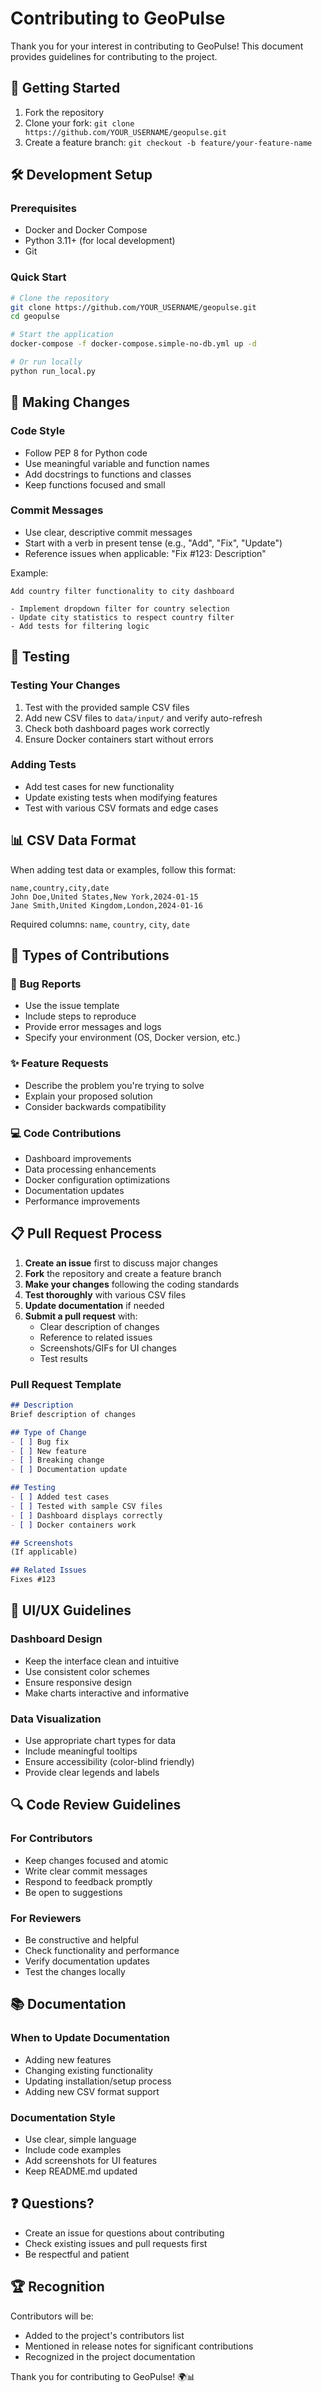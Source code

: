 # Contributing to GeoPulse

Thank you for your interest in contributing to GeoPulse! This document provides guidelines for contributing to the project.

## 🚀 Getting Started

1. Fork the repository
2. Clone your fork: `git clone https://github.com/YOUR_USERNAME/geopulse.git`
3. Create a feature branch: `git checkout -b feature/your-feature-name`

## 🛠️ Development Setup

### Prerequisites
- Docker and Docker Compose
- Python 3.11+ (for local development)
- Git

### Quick Start
```bash
# Clone the repository
git clone https://github.com/YOUR_USERNAME/geopulse.git
cd geopulse

# Start the application
docker-compose -f docker-compose.simple-no-db.yml up -d

# Or run locally
python run_local.py
```

## 📝 Making Changes

### Code Style
- Follow PEP 8 for Python code
- Use meaningful variable and function names
- Add docstrings to functions and classes
- Keep functions focused and small

### Commit Messages
- Use clear, descriptive commit messages
- Start with a verb in present tense (e.g., "Add", "Fix", "Update")
- Reference issues when applicable: "Fix #123: Description"

Example:
```
Add country filter functionality to city dashboard

- Implement dropdown filter for country selection
- Update city statistics to respect country filter
- Add tests for filtering logic
```

## 🧪 Testing

### Testing Your Changes
1. Test with the provided sample CSV files
2. Add new CSV files to `data/input/` and verify auto-refresh
3. Check both dashboard pages work correctly
4. Ensure Docker containers start without errors

### Adding Tests
- Add test cases for new functionality
- Update existing tests when modifying features
- Test with various CSV formats and edge cases

## 📊 CSV Data Format

When adding test data or examples, follow this format:
```csv
name,country,city,date
John Doe,United States,New York,2024-01-15
Jane Smith,United Kingdom,London,2024-01-16
```

Required columns: `name`, `country`, `city`, `date`

## 🎯 Types of Contributions

### 🐛 Bug Reports
- Use the issue template
- Include steps to reproduce
- Provide error messages and logs
- Specify your environment (OS, Docker version, etc.)

### ✨ Feature Requests
- Describe the problem you're trying to solve
- Explain your proposed solution
- Consider backwards compatibility

### 💻 Code Contributions
- Dashboard improvements
- Data processing enhancements
- Docker configuration optimizations
- Documentation updates
- Performance improvements

## 📋 Pull Request Process

1. **Create an issue** first to discuss major changes
2. **Fork** the repository and create a feature branch
3. **Make your changes** following the coding standards
4. **Test thoroughly** with various CSV files
5. **Update documentation** if needed
6. **Submit a pull request** with:
   - Clear description of changes
   - Reference to related issues
   - Screenshots/GIFs for UI changes
   - Test results

### Pull Request Template
```markdown
## Description
Brief description of changes

## Type of Change
- [ ] Bug fix
- [ ] New feature
- [ ] Breaking change
- [ ] Documentation update

## Testing
- [ ] Added test cases
- [ ] Tested with sample CSV files
- [ ] Dashboard displays correctly
- [ ] Docker containers work

## Screenshots
(If applicable)

## Related Issues
Fixes #123
```

## 🎨 UI/UX Guidelines

### Dashboard Design
- Keep the interface clean and intuitive
- Use consistent color schemes
- Ensure responsive design
- Make charts interactive and informative

### Data Visualization
- Use appropriate chart types for data
- Include meaningful tooltips
- Ensure accessibility (color-blind friendly)
- Provide clear legends and labels

## 🔍 Code Review Guidelines

### For Contributors
- Keep changes focused and atomic
- Write clear commit messages
- Respond to feedback promptly
- Be open to suggestions

### For Reviewers
- Be constructive and helpful
- Check functionality and performance
- Verify documentation updates
- Test the changes locally

## 📚 Documentation

### When to Update Documentation
- Adding new features
- Changing existing functionality
- Updating installation/setup process
- Adding new CSV format support

### Documentation Style
- Use clear, simple language
- Include code examples
- Add screenshots for UI features
- Keep README.md updated

## ❓ Questions?

- Create an issue for questions about contributing
- Check existing issues and pull requests first
- Be respectful and patient

## 🏆 Recognition

Contributors will be:
- Added to the project's contributors list
- Mentioned in release notes for significant contributions
- Recognized in the project documentation

Thank you for contributing to GeoPulse! 🌍📊